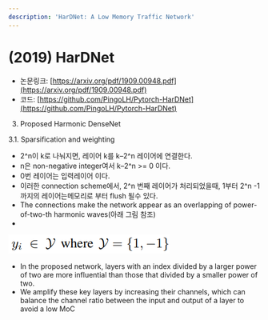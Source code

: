 ```yaml
---
description: 'HarDNet: A Low Memory Traffic Network'
---
```


# \(2019\) HarDNet

* 논문링크: [https://arxiv.org/pdf/1909.00948.pdf](https://arxiv.org/pdf/1909.00948.pdf)
* 코드: [https://github.com/PingoLH/Pytorch-HarDNet](https://github.com/PingoLH/Pytorch-HarDNet)





3. Proposed Harmonic DenseNet

3.1. Sparsification and weighting

* 2^n이 k로 나눠지면, 레이어 k를 k–2^n 레이어에 연결한다.
* n은 non-negative integer여서 k–2^n  &gt;= 0  이다.
* 0번 레이어는 입력레이어 이다.
* 이러한 connection scheme에서,  2^n 번째 레이어가 처리되었을때, 1부터 2^n -1까지의 레이어는메모리로 부터 flush 될수 있다.
* The connections make the network appear as an overlapping of power-of-two-th harmonic waves\(아래 그림 참조\)
* 
![](../.gitbook/assets/image%20%28124%29.png)

* In the proposed network, layers with an index divided by a larger power of two are more influential than those that divided by a smaller power of two.
*  We amplify these key layers by increasing their channels, which can balance the channel ratio between the input and output of a layer to avoid a low MoC

































